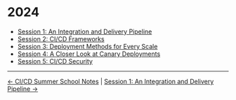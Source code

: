 # 2024

- [Session 1: An Integration and Delivery Pipeline](session-1/README.md)
- [Session 2: CI/CD Frameworks](session-2/README.md)
- [Session 3: Deployment Methods for Every Scale](session-3/README.md)
- [Session 4: A Closer Look at Canary Deployments](session-4/README.md)
- [Session 5: CI/CD Security](session-5/README.md)

<!-- FooterStart -->
---
[← CI/CD Summer School Notes](../README.md) | [Session 1: An Integration and Delivery Pipeline →](session-1/README.md)
<!-- FooterEnd -->
